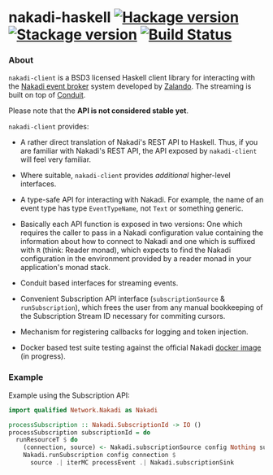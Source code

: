 # nakadi-haskell [![Hackage version](https://img.shields.io/hackage/v/nakadi-haskell.svg?label=Hackage)](https://hackage.haskell.org/package/nakadi-haskell) [![Stackage version](https://www.stackage.org/package/nakadi-haskell/badge/lts?label=Stackage)](https://www.stackage.org/package/nakadi-haskell) [![Build Status](https://travis-ci.org/mtesseract/nakadi-haskell.svg?branch=master)](https://travis-ci.org/mtesseract/nakadi-haskell)

### About

`nakadi-client` is a BSD3 licensed Haskell client library for
interacting with the [Nakadi event
broker](https://zalando.github.io/nakadi/) system developed by
[Zalando](https://github.com/zalando). The streaming is built on top
of [Conduit](https://haskell-lang.org/library/conduit).

Please note that the **API is not considered stable yet**.

`nakadi-client` provides:

- A rather direct translation of Nakadi's REST API to Haskell. Thus,
  if you are familiar with Nakadi's REST API, the API exposed by
  `nakadi-client` will feel very familiar.

- Where suitable, `nakadi-client` provides *additional* higher-level
  interfaces.

- A type-safe API for interacting with Nakadi. For example, the name
  of an event type has type `EventTypeName`, not `Text` or something
  generic.

- Basically each API function is exposed in two versions: One which
  requires the caller to pass in a Nakadi configuration value
  containing the information about how to connect to Nakadi and one
  which is suffixed with `R` (think: Reader monad), which expects to
  find the Nakadi configuration in the environment provided by a
  reader monad in your application's monad stack.

- Conduit based interfaces for streaming events.

- Convenient Subscription API interface (`subscriptionSource` &
  `runSubscription`), which frees the user from any manual bookkeeping
  of the Subscription Stream ID necessary for commiting cursors.

- Mechanism for registering callbacks for logging and token injection.

- Docker based test suite testing against the official Nakadi [docker
  image](https://github.com/zalando/nakadi#running-a-server) (in
  progress).

### Example

Example using the Subscription API:

```haskell
import qualified Network.Nakadi as Nakadi

processSubscription :: Nakadi.SubscriptionId -> IO ()
processSubscription subscriptionId = do
  runResourceT $ do
    (connection, source) <- Nakadi.subscriptionSource config Nothing subscriptionId
    Nakadi.runSubscription config connection $
      source .| iterMC processEvent .| Nakadi.subscriptionSink
```
